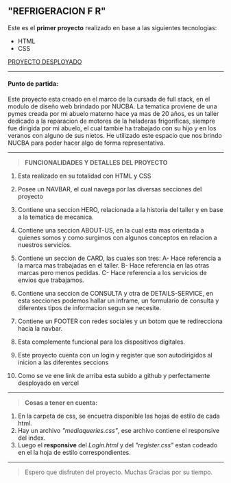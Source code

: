 ## "REFRIGERACION F R"

Este es el **primer proyecto** realizado en base a las siguientes tecnologias:

- HTML
- CSS

[PROYECTO DESPLOYADO](https://trabajos-sigma.vercel.app/)

---

#### Punto de partida:

Este proyecto esta creado en el marco de la cursada de full stack, en el modulo de diseño web brindado por NUCBA.
La tematica proviene de una pymes creada por mi abuelo materno hace ya mas de 20 años, es un taller dedicado a la reparacion de motores de la heladeras frigorificas, siempre fue dirigida por mi abuelo, el cual tambie ha trabajado con su hijo y en los veranos con alguno de sus nietos.
He utilizado este espacio que nos brindo NUCBA para poder hacer algo de forma representativa.

---

> **FUNCIONALIDADES Y DETALLES DEL PROYECTO**

1. Esta realizado en su totalidad con HTML y CSS

2. Posee un NAVBAR, el cual navega por las diversas secciones del proyecto

3. Contiene una seccion HERO, relacionada a la historia del taller y en base a la tematica de mecanica.

4. Contiene una seccion ABOUT-US, en la cual esta mas orientada a quienes somos y como surgimos con algunos conceptos en relacion a nuestros servicios.

5. Contiene un seccion de CARD, las cuales son tres:
   A- Hace referencia a la marca mas trabajadas en el taller.
   B- Hace referencia en las otras marcas pero menos pedidas.
   C- Hace referencia a los servicios de envios que trabajamos.

6. Contiene una seccion de CONSULTA y otra de DETAILS-SERVICE, en esta secciones podemos hallar un inframe, un formulario de consulta y diferentes tipos de informacion segun se necesite.

7. Contiene un FOOTER con redes sociales y un botom que te redirecciona hacia la navbar.

8. Esta complemente funcional para los dispositivos digitales.

9. Este proyecto cuenta con un login y register que son autodirigidos al inicion a las diferentes seccions

10. Como se ve ene link de arriba esta subido a github y perfectamente desployado en vercel

---

> **Cosas a tener en cuenta:**

1. En la carpeta de css, se encuetra disponible las hojas de estilo de cada html.
2. Hay un archivo _"mediaqueries.css"_, ese archivo contiene el responsive del index.
3. Luego el **responsive** del _Login.html_ y del _"register.css"_ estan codeado en el la hoja de estilo correspondientes.

---

> Espero que disfruten del proyecto.
> Muchas Gracias por su tiempo.
